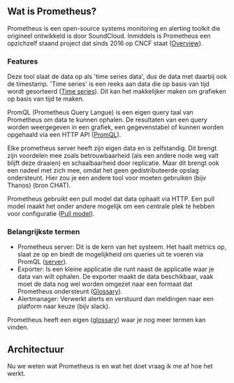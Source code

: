 ## Wat is Prometheus?

Prometheus is een open-source systems monitoring en alerting toolkit die origineel ontwikkeld is door SoundCloud. Inmiddels is Prometheus een opzichzelf staand project dat sinds 2016 op CNCF staat ([Overview](https://prometheus.io/docs/introduction/overview/)). 

### Features
Deze tool slaat de data op als 'time series data', dus de data met daarbij ook de timestamp. 'Time series' is een reeks aan data die op basis van tijd wordt gesorteerd ([Time series](https://en.wikipedia.org/wiki/Time_series)). Dit kan het makkelijker maken om grafieken op basis van tijd te maken.

PromQL (Prometheus Query Langue) is een eigen query taal van Prometheus om data te kunnen ophalen. De resultaten van een query worden weergegeven in een grafiek, een gegevenstabel of kunnen worden opgehaald via een HTTP API ([PromQL](https://prometheus.io/docs/prometheus/latest/querying/basics/)).

Elke prometheus server heeft zijn eigen data en is zelfstandig. Dit brengt zijn voordelen mee zoals betrouwbaarheid (als een andere node weg valt blijft deze draaien) en schaalbaarheid door replicatie. Maar dit brengt ook een nadeel met zich mee, omdat het geen gedistributeerde opslag ondersteunt. Hier zou je een andere tool voor moeten gebruiken (bijv Thanos) (bron CHAT).

Prometheus gebruikt een pull model dat data ophaalt via HTTP. Een pull model maakt het onder andere mogelijk om een centrale plek te hebben voor configuratie ([Pull model](https://signoz.io/guides/is-prometheus-monitoring-push-or-pull/)). 

### Belangrijkste termen

- Prometheus server: Dit is de kern van het systeem. Het haalt metrics op, slaat ze op en biedt de mogelijkheid om queries uit te voeren via PromQL ([server](https://www.tigera.io/learn/guides/prometheus-monitoring/#:~:text=Prometheus%20is%20an%20open%2Dsource,are%20optional%20key%2Dvalue%20pairs.)).
- Exporter: Is een kleine applicatie die runt naast de applicatie waar je data van wilt ophalen. De exporter maakt de data beschikbaar, vaak moet de data nog wel worden omgezet naar een formaat dat Prometheus ondersteunt ([Glossary](https://prometheus.io/docs/introduction/glossary/)).
- Alertmanager: Verwerkt alerts en verstuurd dan meldingen naar een platform naar keuze (bijv slack).

Prometheus heeft een eigen ([glossary](https://prometheus.io/docs/introduction/glossary/)) waar je nog meer termen kan vinden.

## Architectuur
Nu we weten wat Prometheus is en wat het doet vraag ik me af hoe het werkt. 
